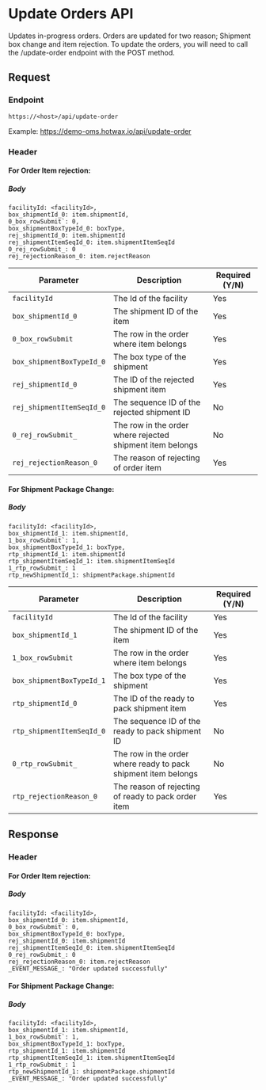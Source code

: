 # Update Orders API

Updates in-progress orders. Orders are updated for two reason; Shipment box change and item rejection. To update the orders, you will need to call the /update-order endpoint with the POST method.

## Request

### Endpoint

`https://<host>/api/update-order`

Example: https://demo-oms.hotwax.io/api/update-order

### Header

#### For Order Item rejection: 

##### Body

```
facilityId: <facilityId>,
box_shipmentId_0: item.shipmentId,
0_box_rowSubmit`: 0,
box_shipmentBoxTypeId_0: boxType,
rej_shipmentId_0: item.shipmentId
rej_shipmentItemSeqId_0: item.shipmentItemSeqId
0_rej_rowSubmit_: 0
rej_rejectionReason_0: item.rejectReason
```

| Parameter                     | Description                                               | Required (Y/N) |
|-------------------------------|-----------------------------------------------------------|----------------|
| `facilityId`                  | The Id of the facility                                    | Yes            |
| `box_shipmentId_0`            | The shipment ID of the item                               | Yes            |
| `0_box_rowSubmit`             | The row in the order where item belongs                   | Yes            |
| `box_shipmentBoxTypeId_0`     | The box type of the shipment                              | Yes            |
| `rej_shipmentId_0`            | The ID of the rejected shipment item                      | Yes            |
| `rej_shipmentItemSeqId_0`     | The sequence ID of the rejected shipment ID               | No             |
| `0_rej_rowSubmit_`            | The row in the order where rejected shipment item belongs | No             |
| `rej_rejectionReason_0`       | The reason of rejecting of order item                     | Yes            |

#### For Shipment Package Change: 

##### Body

```
facilityId: <facilityId>,
box_shipmentId_1: item.shipmentId,
1_box_rowSubmit`: 1,
box_shipmentBoxTypeId_1: boxType,
rtp_shipmentId_1: item.shipmentId
rtp_shipmentItemSeqId_1: item.shipmentItemSeqId
1_rtp_rowSubmit_: 1
rtp_newShipmentId_1: shipmentPackage.shipmentId
```

| Parameter                     | Description                                                     | Required (Y/N) |
|-------------------------------|-----------------------------------------------------------------|----------------|
| `facilityId`                  | The Id of the facility                                          | Yes            |
| `box_shipmentId_1`            | The shipment ID of the item                                     | Yes            |
| `1_box_rowSubmit`             | The row in the order where item belongs                         | Yes            |
| `box_shipmentBoxTypeId_1`     | The box type of the shipment                                    | Yes            |
| `rtp_shipmentId_0`            | The ID of the ready to pack shipment item                       | Yes            |
| `rtp_shipmentItemSeqId_0`     | The sequence ID of the  ready to pack shipment ID               | No             |
| `0_rtp_rowSubmit_`            | The row in the order where  ready to pack shipment item belongs | No             |
| `rtp_rejectionReason_0`       | The reason of rejecting of  ready to pack order item            | Yes            |

## Response

### Header

#### For Order Item rejection: 

##### Body


```
facilityId: <facilityId>,
box_shipmentId_0: item.shipmentId,
0_box_rowSubmit`: 0,
box_shipmentBoxTypeId_0: boxType,
rej_shipmentId_0: item.shipmentId
rej_shipmentItemSeqId_0: item.shipmentItemSeqId
0_rej_rowSubmit_: 0
rej_rejectionReason_0: item.rejectReason
_EVENT_MESSAGE_: "Order updated successfully"
```

#### For Shipment Package Change: 

##### Body

```
facilityId: <facilityId>,
box_shipmentId_1: item.shipmentId,
1_box_rowSubmit`: 1,
box_shipmentBoxTypeId_1: boxType,
rtp_shipmentId_1: item.shipmentId
rtp_shipmentItemSeqId_1: item.shipmentItemSeqId
1_rtp_rowSubmit_: 1
rtp_newShipmentId_1: shipmentPackage.shipmentId
_EVENT_MESSAGE_: "Order updated successfully"
```
